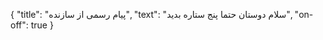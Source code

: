 {
  "title": "پیام رسمی از سازنده",
  "text": "سلام دوستان حتما پنج ستاره بدید",
  "on-off": true
}
